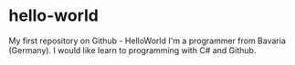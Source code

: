 # hello-world
My first repository on Github - HelloWorld
I'm a programmer from Bavaria (Germany). I would like learn to programming with C# and Github.
